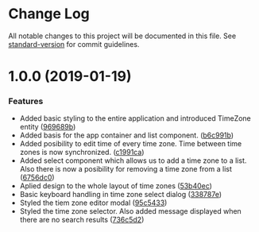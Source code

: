 # Change Log

All notable changes to this project will be documented in this file. See [standard-version](https://github.com/conventional-changelog/standard-version) for commit guidelines.

<a name="1.0.0"></a>
# 1.0.0 (2019-01-19)


### Features

* Added basic styling to the entire application and introduced TimeZone entity ([969689b](https://github.com/sebastianrosik/zonely/commit/969689b))
* Added basis for the app container and list component. ([b6c991b](https://github.com/sebastianrosik/zonely/commit/b6c991b))
* Added posibility to edit time of every time zone. Time between time zones is now synchronized. ([c1991ca](https://github.com/sebastianrosik/zonely/commit/c1991ca))
* Added select component which allows us to add a time zone to a list. Also there is now a posibility for removing a time zone from a list ([6756dc0](https://github.com/sebastianrosik/zonely/commit/6756dc0))
* Aplied design to the whole layout of time zones ([53b40ec](https://github.com/sebastianrosik/zonely/commit/53b40ec))
* Basic keyboard handling in time zone select dialog ([338787e](https://github.com/sebastianrosik/zonely/commit/338787e))
* Styled the tiem zone editor modal ([95c5433](https://github.com/sebastianrosik/zonely/commit/95c5433))
* Styled the time zone selector. Also added message displayed when there are no search results ([736c5d2](https://github.com/sebastianrosik/zonely/commit/736c5d2))
